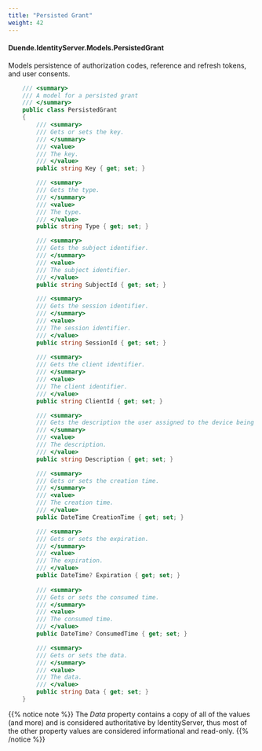 ```yaml
---
title: "Persisted Grant"
weight: 42
---
```


#### Duende.IdentityServer.Models.PersistedGrant

Models persistence of authorization codes, reference and refresh tokens, and user consents.

```cs
    /// <summary>
    /// A model for a persisted grant
    /// </summary>
    public class PersistedGrant
    {
        /// <summary>
        /// Gets or sets the key.
        /// </summary>
        /// <value>
        /// The key.
        /// </value>
        public string Key { get; set; }

        /// <summary>
        /// Gets the type.
        /// </summary>
        /// <value>
        /// The type.
        /// </value>
        public string Type { get; set; }

        /// <summary>
        /// Gets the subject identifier.
        /// </summary>
        /// <value>
        /// The subject identifier.
        /// </value>
        public string SubjectId { get; set; }

        /// <summary>
        /// Gets the session identifier.
        /// </summary>
        /// <value>
        /// The session identifier.
        /// </value>
        public string SessionId { get; set; }
        
        /// <summary>
        /// Gets the client identifier.
        /// </summary>
        /// <value>
        /// The client identifier.
        /// </value>
        public string ClientId { get; set; }

        /// <summary>
        /// Gets the description the user assigned to the device being authorized.
        /// </summary>
        /// <value>
        /// The description.
        /// </value>
        public string Description { get; set; }

        /// <summary>
        /// Gets or sets the creation time.
        /// </summary>
        /// <value>
        /// The creation time.
        /// </value>
        public DateTime CreationTime { get; set; }

        /// <summary>
        /// Gets or sets the expiration.
        /// </summary>
        /// <value>
        /// The expiration.
        /// </value>
        public DateTime? Expiration { get; set; }
        
        /// <summary>
        /// Gets or sets the consumed time.
        /// </summary>
        /// <value>
        /// The consumed time.
        /// </value>
        public DateTime? ConsumedTime { get; set; }

        /// <summary>
        /// Gets or sets the data.
        /// </summary>
        /// <value>
        /// The data.
        /// </value>
        public string Data { get; set; }
    }
```

{{% notice note %}}
The *Data* property contains a copy of all of the values (and more) and is considered authoritative by IdentityServer, thus most of the other property values are considered informational and read-only.
{{% /notice %}}
